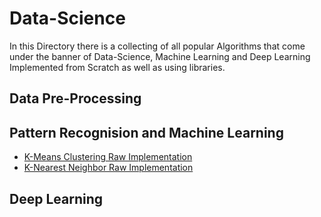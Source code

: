 # Data-Science
In this Directory there is a collecting of all popular Algorithms that come under the banner of Data-Science, Machine Learning and Deep Learning Implemented from Scratch as well as using libraries.

## Data Pre-Processing
## Pattern Recognision and Machine Learning
* [K-Means Clustering Raw Implementation](https://github.com/ashrafulhaqove/Data-Science/blob/main/K-Means%20Clustering/K-means%20Clustering%20From%20Scratch.ipynb)
* [K-Nearest Neighbor Raw Implementation](https://github.com/ashrafulhaqove/Data-Science/tree/main/K-Nearest%20Neighbor)




## Deep Learning
